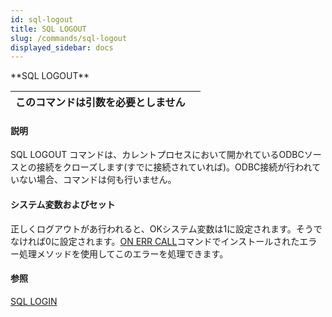 ```yaml
---
id: sql-logout
title: SQL LOGOUT
slug: /commands/sql-logout
displayed_sidebar: docs
---
```


<!--REF #_command_.SQL LOGOUT.Syntax-->**SQL LOGOUT**<!-- END REF-->
<!--REF #_command_.SQL LOGOUT.Params-->
| このコマンドは引数を必要としません |  |
| --- | --- |

<!-- END REF-->

#### 説明 

<!--REF #_command_.SQL LOGOUT.Summary-->SQL LOGOUT コマンドは、カレントプロセスにおいて開かれているODBCソースとの接続をクローズします(すでに接続されていれば)。<!-- END REF-->ODBC接続が行われていない場合、コマンドは何も行いません。

#### システム変数およびセット 

正しくログアウトがあ行われると、OKシステム変数は1に設定されます。そうでなければ0に設定されます。[ON ERR CALL](on-err-call.md "ON ERR CALL")コマンドでインストールされたエラー処理メソッドを使用してこのエラーを処理できます。

#### 参照 

[SQL LOGIN](sql-login.md)  